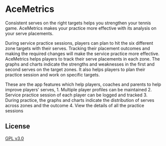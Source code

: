 # AceMetrics

Consistent serves on the right targets helps you strengthen your tennis game. AceMetrics makes your practice more effective with its analysis on your serve placements.

During service practice sessions, players can plan to hit the six different zone targets with their serves. Tracking their placement outcomes and making the required changes will make the service practice more effective. AceMetrics helps players to track their serve placements in each zone. The graphs and charts indicate the strengths and weaknesses in the first and second serves on the target zones. It also helps players to plan their practice session and work on specific targets.

These are the app features which help players, coaches and parents to help improve players' serves,
	1. Multiple player profiles can be maintained
	2. Service practice session of each player can be logged and tracked
	3. During practice, the graphs and charts indicate the distribution of serves across zones and the outcome
	4. View the details of all the practice sessions

 ## License
[GPL v3.0](https://github.com/fxsound2/fxsound-app/blob/main/LICENSE)
